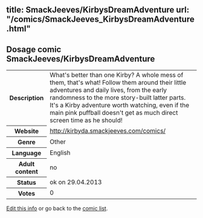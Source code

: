 title: SmackJeeves/KirbysDreamAdventure
url: "/comics/SmackJeeves_KirbysDreamAdventure.html"
---
Dosage comic SmackJeeves/KirbysDreamAdventure
-----------------------------------------

<p id="msg"></p>
<script type="text/javascript">
if (window.location.search === '?edit_info_mail=sent_ok') {
  var elem = document.getElementById("msg");
  elem.innerHTML = 'Edited information sucessfully sent for review, which is usually done daily. Thanks!';
  elem.className = 'ok';
}
</script>
<table class="comicinfo">
<tr>
<th>Description</th><td>What's better than one Kirby? A whole mess of them, that's what! Follow them around their little adventures and daily lives, from the early randomness to the more story-built latter parts. It's a Kirby adventure worth watching, even if the main pink puffball doesn't get as much direct screen time as he should!</td>
</tr>
<tr>
<th>Website</th><td><a href="http://kirbyda.smackjeeves.com/comics/">http://kirbyda.smackjeeves.com/comics/</a></td>
</tr>
<tr>
<th>Genre</th><td>Other</td>
</tr>
<tr>
<th>Language</th><td>English</td>
</tr>
<tr>
<th>Adult content</th><td>no</td>
</tr>
<tr>
<th>Status</th><td>ok on 29.04.2013</td>
</tr>
<tr>
<th>Votes</th><td>0</td>
</tr>
</table>

[Edit this info](SmackJeeves_KirbysDreamAdventure_edit.html) or go back to the [comic list](../comic-index.html).
